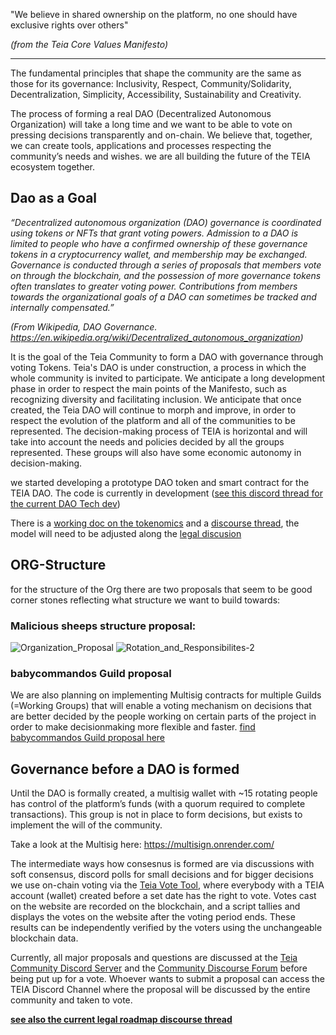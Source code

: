 "We believe in shared ownership on the platform, no one should have exclusive rights over others"

_(from the Teia Core Values Manifesto)_

***

The fundamental principles that shape the community are the same as those for its governance: Inclusivity, Respect, Community/Solidarity, Decentralization, Simplicity, Accessibility, Sustainability and Creativity.

The process of forming a real DAO (Decentralized Autonomous Organization) will take a long time and we want to be able to vote on pressing decisions transparently and on-chain. We believe that, together, we can create tools, applications and processes respecting the community’s needs and wishes. we are all building the future of the TEIA ecosystem together.


## Dao as a Goal

_“Decentralized autonomous organization (DAO) governance is coordinated using tokens or NFTs that grant voting powers. Admission to a DAO is limited to people who have a confirmed ownership of these governance tokens in a cryptocurrency wallet, and membership may be exchanged. Governance is conducted through a series of proposals that members vote on through the blockchain, and the possession of more governance tokens often translates to greater voting power. Contributions from members towards the organizational goals of a DAO can sometimes be tracked and internally compensated.”_

_(From Wikipedia, DAO Governance. https://en.wikipedia.org/wiki/Decentralized_autonomous_organization)_

It is the goal of the Teia Community to form a DAO with governance through voting Tokens. 
Teia's DAO is under construction, a process in which the whole community is invited to participate. We anticipate a long development phase in order to respect the main points of the Manifesto, such as recognizing diversity and facilitating inclusion. We anticipate that once created, the Teia DAO will continue to morph and improve, in order to respect the evolution of the platform and all of the communities to be represented.
The decision-making process of TEIA is horizontal and will take into account the needs and policies decided by all the groups represented. These groups will also have some economic autonomy in decision-making. 

we started developing a prototype DAO token and smart contract for the TEIA DAO. The code is currently in development
([see this discord thread for the current DAO Tech dev](https://discord.com/channels/908672304236625970/946909003185791037/951597375317737473))

There is a [working doc on the tokenomics](https://docs.google.com/document/d/19e-UrTX5ME5ZUVpyc7ZunrTckJgei5UQsCeCHfB0nnk/edit#) and a [discourse thread](https://discourse.hencommunity.quest/t/the-hic-et-nunc-dao-implementation-discussion/286/21), the model will need to be adjusted along the [legal discusion](https://discourse.hencommunity.quest/t/discussion-writeup-the-legal-roadmap-for-teia-next-steps/597/1)


## ORG-Structure

for the structure of the Org there are two proposals that seem to be good corner stones reflecting what structure we want to build towards:

### Malicious sheeps structure proposal:
![Organization_Proposal](https://user-images.githubusercontent.com/97635650/158018380-bde4d699-f204-4c8e-a592-4ff92aae64c1.png)
![Rotation_and_Responsibilites-2](https://user-images.githubusercontent.com/97635650/158018396-261fc397-3c8e-4005-8c9a-6e54528c39c0.png)


### babycommandos Guild proposal
We are also planning on implementing Multisig contracts for multiple Guilds (=Working Groups) that will enable a voting mechanism on decisions that are better decided by the people working on certain parts of the project in order to make decisionmaking more flexible and faster. [find babycommandos Guild proposal here](https://docs.google.com/document/d/10Or12QOKJ-xdO_Lkz33-86aVHyuz5lmheLhMwXgpEI0/edit?usp=sharing)

## Governance before a DAO is formed

Until the DAO is formally created, a multisig wallet with ~15 rotating people has control of the platform’s funds (with a quorum required to complete transactions). This group is not in place to form decisions, but exists to implement the will of the community.

Take a look at the Multisig here:
https://multisign.onrender.com/

The intermediate ways how consesnus is formed are via discussions with soft consensus, discord polls for small decisions and for bigger decisions we use on-chain voting via the [Teia Vote Tool](https://vote.hencommunity.quest/), where everybody with a TEIA account (wallet) created before a set date has the right to vote. Votes cast on the website are recorded on the blockchain, and a script tallies and displays the votes on the website after the voting period ends. These results can be independently verified by the voters using the unchangeable blockchain data. 

Currently, all major proposals and questions are discussed at the [Teia Community Discord Server](https://discord.gg/bXyTPRx2) and the [Community Discourse Forum](https://discourse.hencommunity.quest/) before being put up for a vote. Whoever wants to submit a proposal can access the TEIA Discord Channel where the proposal will be discussed by the entire community and taken to vote. 

[**see also the current legal roadmap discourse thread**](https://discourse.hencommunity.quest/t/discussion-writeup-the-legal-roadmap-for-teia-next-steps/597/1)
